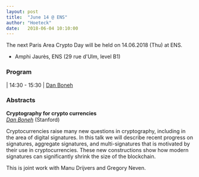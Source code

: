 ```yaml
---
layout: post
title:  "June 14 @ ENS"
author: "Hoeteck"
date:   2018-06-04 10:10:00
---
```


The next Paris Area Crypto Day will be held on 14.06.2018 (Thu) at
ENS.

* Amphi Jaurès, ENS (29 rue d'Ulm, level B1)

### Program

| 14:30 - 15:30 | [Dan Boneh](#DB) 

### Abstracts

**<a name="DB"></a>Cryptography for crypto currencies**<br>
*[Dan Boneh](http://crypto.stanford.edu/~dabo/)* (Stanford)

Cryptocurrencies raise many new questions in cryptography, including in the area of digital signatures. In this talk we will describe recent progress on signatures, aggregate signatures, and multi-signatures that is motivated by their use in cryptocurrencies. These new constructions show how modern signatures can significantly shrink the size of the blockchain.

This is joint work with Manu Drijvers and Gregory Neven.
